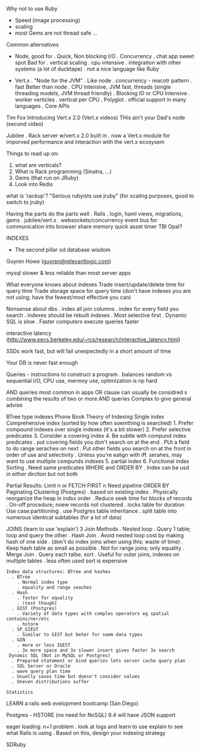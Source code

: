 ---
---

Why not to use Ruby
- Speed (image processing)
- scaling
- most Gems are not thread safe
  ...

Common alternatives
- Node, good for
  . Quick, Non blocking I/O
  . Concurrency
  . chat app sweet spot
  Bad for
    . vertical scaling
    . cpu intensive
    . integraiton with other systems (a lot of ducktape)
    . not a nice language like Ruby

- Vert.x
    . "Node for the JVM"
    . Like node
      . concurrency - reacotr pattern
      . fast
      Better than node
      . CPU Intensive, JVM fast, threads (single threading models, JVM thread friendly)
      . Blocking IO or CPU intensive
        . worker verticles
        . vertical per CPU
        . Polyglot
          . official support in many languages
    . Core APIs

Tim Fox Introducing Vert.x 2.0 (Vert.x videos)
THis ain't your Dad's node (second video)

Jubilee
. Rack server w/vert.x 2.0 built in
  . now a Vert.x module for imporved performance and interaction wtih the vert.x ecosysem
 
Things to read up on:
1. what are verticals?
2. What is Rack programming (Sinatra, ...)
3. Gems (that run on JRuby)
4. Look into Redis

what is 'rackup'?
"Serious rubyists use jruby" (for scaling purposes, good to switch to jruby)

Having the parts do the parts well
. Rails
  . login, haml views, migrations, gems
  . jubilee/vert.x
    . websockets/concurrency
    event bus for communication into browser
    share memory quick asset
    timer TBI
Opal?



INDEXES
- The second pillar od database wisdom

Guyren Howe (guyren@relevantlogic.com)

mysql slower & less reliable than most server apps

What everyone knows about indexes
  Trade insert/update/delete time for query time
  Trade storage space for query time
  (don't have indexes you are not using; have the fewest/most effective you can)

Nonsense about dbs
. index all join columns
. index for every field you search
. indexes should be rebuilt indexes
. Most selective first
. Dynamic SQL is slow
. Faster computers execute queries faster

interactive latency (http://www.eecs.berkeley.edu/~rcs/research/interactive_latency.html)

SSDs work fast, but will fail unexpectedly in a short amount of time

Your DB is never fast enough

Queries - instructions to construct a program
  . balances random vs sequential I/O, CPU use, mermoy use, optimization is np hard

  AND queries most common in apps
  OR clause can usually be considred s combining the results of two or more AND queries
  Complex to give general advise

  BTree type indexes
  Phone Book Theory of Indexing
    Single index
    Comprehensive index (sorted by how often soemthing is searched)
    1. Prefer compound indexes over single indexes (it's a bit slower)
    2. Prefer selective predicates
    3. Consider a covering index
    4. Be subtle with compund index predicates
      . put covering fields you don't search on at the end
      . PUt a field to do range seraches on next
      . Put other fields you search on at the front in order of use and selectivity
      . Unless you're ealign with iff. serahes, may want to use multiple compunds indexes
    5. partial index
    6. Functional index
    Sorting
      . Need same predicates WHERE and ORDER BY
      . Index can be usd in either dirction but not both

  Partial Results: Limit n or FETCH FIRST n
  Need pipeline ORDER BY
  Paginating
  Clustering (Postgres)
    . based on existing index
    . Physically reorganize the heap in indsx order
    . Reduce seek time for blocks of records
    . On-off procedure; noew records not clustered
    . locks table for duration
  Use case:partitioning
    . use Postgres table inheritance
    . split table into numerous identical subtables (for a lot of data)

  JOINS
  (learn to use 'explain')
    3 Join Methods
      . Nested loop
        . Query 1 table; loop and query the other 
      . Hash Join
        . Avoid nested loop cost by making hash of one side
        . (don't do index joins when using this; waste of time)
        . Keep hash table as small as possible
        . Not for range joins; only equality
      . Merge Join
        . Query each talbe, sort
        . Useful for outer joins, indexes on multiple tables
        . less often used  sort is expensive

    Index data structures: BTree and hashes
      . BTree
        . Normal index type
        . equality and range seaches
      . Hash
        . faster for equality
        . (test though)
      . GIST (Postgres)
        . Variety of data types with comples operators eg spatial contains/ner/etc
        . hstore
      . SP_GIEST
        . Similar to GIST but beter for soem data types
      . GIN
        . more or less IGEST
        . 3x more space and 3x slower insert gives faster 3x search
     Dynamic SQL (Not in MySQL or Postgres)
      . Prepared statement or bind queries lets server cache query plan
      . SQL Server or Oracle
      . wave query plan time
      . Usually saves time but doesn't consider values
      . Uneven distributions suffer

    Statistics
 LEARN a rails web evelopment bootcamp (San Diego)

Postgres - HSTORE (no need for NoSQL)
9.4 will have JSON support

eager loading: n+1 problem
  . look at logs and learn to use explain to see what Rails is using
    . Based on this, design your indexing strategy

SDRuby
